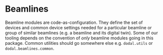 # Beamlines

Beamline modules are code-as-configuration. They define the set of devices and common device settings needed for a particular beamline or group of similar beamlines (e.g. a beamline and its digital twin). Some of our tooling depends on the convention of _only_ beamline modules going in this package. Common utilities should go somewhere else e.g. `dodal.utils` or `dodal.beamlines.common`.
